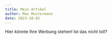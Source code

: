 ```yaml
---
title: Mein Artikel
author: Max Mustermann
date: 2023-10-02
---
```


Hier könnte Ihre Werbung stehen! Ist das nicht toll?